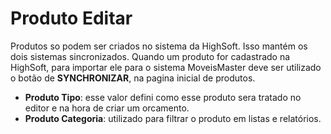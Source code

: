 # Produto Editar

Produtos so podem ser criados no sistema da HighSoft. Isso mantém os dois sistemas sincronizados.
 Quando um produto for cadastrado na HighSoft, para importar ele para o sistema MoveisMaster deve
 ser utilizado o botão de **SYNCHRONIZAR**, na pagina inicial de produtos.

* **Produto Tipo**: esse valor defini como esse produto sera tratado no editor e na hora de criar um orcamento.
* **Produto Categoria**: utilizado para filtrar o produto em listas e relatórios.  
